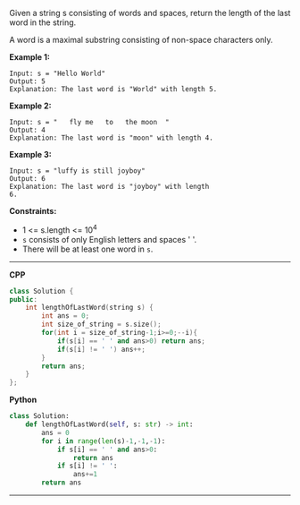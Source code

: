 Given a string s consisting of words and spaces, return the length of the last word in the string.

A word is a maximal substring consisting of non-space characters only.

 

**Example 1:**

```
Input: s = "Hello World"
Output: 5
Explanation: The last word is "World" with length 5.
```

**Example 2:**
```
Input: s = "   fly me   to   the moon  "
Output: 4
Explanation: The last word is "moon" with length 4.
```

**Example 3:**

```
Input: s = "luffy is still joyboy"
Output: 6
Explanation: The last word is "joyboy" with length 
6.
``` 

**Constraints:**

* 1 <= s.length <= 10<sup>4</sup>
* ```s``` consists of only English letters and spaces ' '.
* There will be at least one word in ```s```.

<hr>

**CPP**

```cpp
class Solution {
public:
    int lengthOfLastWord(string s) {
        int ans = 0;
        int size_of_string = s.size();
        for(int i = size_of_string-1;i>=0;--i){
            if(s[i] == ' ' and ans>0) return ans;
            if(s[i] != ' ') ans++;
        }
        return ans;
    }
};
```

**Python**

```python
class Solution:
    def lengthOfLastWord(self, s: str) -> int:
        ans = 0
        for i in range(len(s)-1,-1,-1):
            if s[i] == ' ' and ans>0:
                return ans
            if s[i] != ' ':
                ans+=1
        return ans
```

<hr>